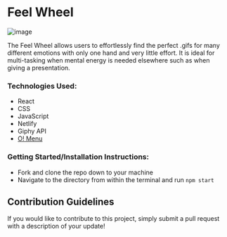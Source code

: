 #  Feel Wheel

![image](https://user-images.githubusercontent.com/76757656/148879919-7c38aa5c-eca0-4c7a-80c9-14c1c4a3e3cd.png)

The Feel Wheel allows users to effortlessly find the perfect .gifs for many different emotions with only one hand and very little effort. It is ideal for multi-tasking when mental energy is needed elsewhere such as when giving a presentation.

### Technologies Used:

- React
- CSS
- JavaScript
- Netlify
- Giphy API
- [O! Menu](https://github.com/dawiidio/o-menu)

###  Getting Started/Installation Instructions: 

- Fork and clone the repo down to your machine
- Navigate to the directory from within the terminal and run ```npm start```

## Contribution Guidelines

If you would like to contribute to this project, simply submit a pull request with a description of your update!
